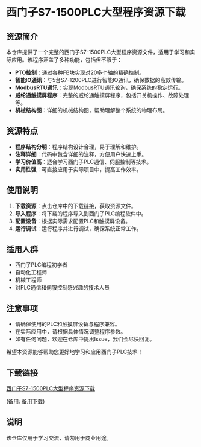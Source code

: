 # 西门子S7-1500PLC大型程序资源下载

## 资源简介

本仓库提供了一个完整的西门子S7-1500PLC大型程序资源文件，适用于学习和实际应用。该程序涵盖了多种功能，包括但不限于：

- **PTO控制**：通过各种FB块实现对20多个轴的精确控制。
- **智能IO通讯**：与5台S7-1200PLC进行智能IO通讯，确保数据的高效传输。
- **ModbusRTU通讯**：实现ModbusRTU通讯轮询，确保系统的稳定运行。
- **威纶通触摸屏程序**：完整的威纶通触摸屏程序，包括开关机操作、故障处理等。
- **机械结构图**：详细的机械结构图，帮助理解整个系统的物理布局。

## 资源特点

- **程序结构分明**：程序结构设计合理，易于理解和维护。
- **注释详细**：代码中包含详细的注释，方便用户快速上手。
- **学习价值高**：适合学习西门子PLC通信、伺服控制等技术。
- **实用性强**：可直接应用于实际项目中，提高工作效率。

## 使用说明

1. **下载资源**：点击仓库中的下载链接，获取资源文件。
2. **导入程序**：将下载的程序导入到西门子PLC编程软件中。
3. **配置设备**：根据实际需求配置PLC和触摸屏设备。
4. **运行调试**：运行程序并进行调试，确保系统正常工作。

## 适用人群

- 西门子PLC编程初学者
- 自动化工程师
- 机械工程师
- 对PLC通信和伺服控制感兴趣的技术人员

## 注意事项

- 请确保使用的PLC和触摸屏设备与程序兼容。
- 在实际应用中，请根据具体情况调整程序参数。
- 如有任何问题，欢迎在仓库中提出Issue，我们会尽快回复。

希望本资源能够帮助您更好地学习和应用西门子PLC技术！

## 下载链接
[西门子S7-1500PLC大型程序资源下载]() 

(备用: [备用下载](https://pan.baidu.com/s/1DMzR0JHmNrWO_hLs-oMkXw?pwd=1234))

## 说明

该仓库仅用于学习交流，请勿用于商业用途。
